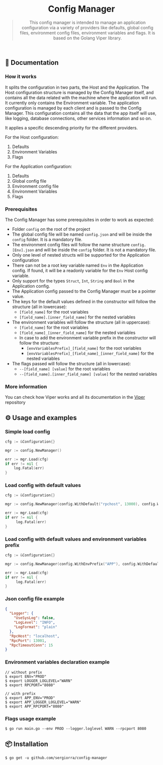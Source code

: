 <div align="center">
  <h1>Config Manager</h1>
  <blockquote>This config manager is intended to manage an application configuration via a variety of providers
    like defaults, global config files, environment config files, environment variables and flags. It is based
    on the Golang Viper library.</blockquote>
</div>

<br/>

## 📜 Documentation

### How it works
It splits the configuration in two parts, the Host and the Application.
The Host configuration structure is managed by the Config Manager itself, and contains
all the data related with the machine where the application will run.
It currently only contains the Environment variable.
The application configuration is managed by each client and is passed to the Config Manager.
This configuration contains all the data that the app itself will use,
like logging, database connections, other services information and so on.

It applies a specific descending priority for the different providers.

For the Host configuration:
1. Defaults
2. Environment Variables
3. Flags

For the Application configuration:
1. Defaults
2. Global config file
3. Environment config file
4. Environment Variables
5. Flags

### Prerequisites

The Config Manager has some prerequisites in order to work as expected:

- Folder `config` on the root of the project
- The global config file will be named `config.json` and will be inside the `config` folder. It is a mandatory file.
- The environment config files will follow the name structure `config.[Env].json` and will be inside the `config` folder. It is not a mandatory file.
- Only one level of nested structs will be supported for the Application configuration
- There can not be a root key variable named `Env` in the Application config. If found, it will be
  a readonly variable for the `Env` Host config variable.
- Only support for the types `Struct`, `Int`, `String` and `Bool` in the Application config.
- The Application config passed to the Config Manager must be a pointer value.
- The keys for the default values defined in the constructor will follow the structure (all in lowercase):
    - `[field_name]` for the root variables
    - `[field_name].[inner_field_name]` for the nested variables
- The environment variables will follow the structure (all in uppercase):
    - `[field_name]` for the root variables
    - `[field_name]_[inner_field_name]` for the nested variables
    - In case to add the environment variable prefix in the constructor will follow the structure:
        - `[envVariablesPrefix]_[field_name]` for the root variables
        - `[envVariablesPrefix]_[field_name]_[inner_field_name]` for the nested variables
- The flags passed will follow the structure (all in lowercase):
    - `--[field_name] [value]` for the root variables
    - `--[field_name].[inner_field_name] [value]` for the nested variables

### More information

You can check how Viper works and all its documentation in the [Viper](https://github.com/spf13/viper) repository

## ⚙️ Usage and examples

### Simple load config

```go
cfg := &Configuration{}

mgr := config.NewManager()

err := mgr.Load(cfg)
if err != nil {
    log.Fatal(err)
}
```

### Load config with default values

```go
cfg := &Configuration{}

mgr := config.NewManager(config.WithDefault("rpchost", 13000), config.WithDefault("logger.loglevel", "WARN"))

err := mgr.Load(cfg)
if err != nil {
     log.Fatal(err)
}
```

### Load config with default values and environment variables prefix

```go
cfg := &Configuration{}

mgr := config.NewManager(config.WithEnvPrefix("APP"), config.WithDefault("rpchost", 13000))

err := mgr.Load(cfg)
if err != nil {
     log.Fatal(err)
}
```

### Json config file example
```json
{
  "Logger": {
    "UseSysLog": false,
    "LogLevel": "INFO",
    "LogFormat": "plain"
  },
  "RpcHost": "localhost",
  "RpcPort": 13001,
  "RpcTimeoutConn": 15
}
```

### Environment variables declaration example
```shell
// without prefix
$ export ENV="PROD"
$ export LOGGER_LOGLEVEL="WARN"
$ export RPCPORT="8080"

// with prefix
$ export APP_ENV="PROD"
$ export APP_LOGGER_LOGLEVEL="WARN"
$ export APP_RPCPORT="8080"
```

### Flags usage example
```shell
$ go run main.go --env PROD --logger.loglevel WARN --rpcport 8080
```

## 📦 Installation

```
$ go get -u github.com/sergiorra/config-manager
```
